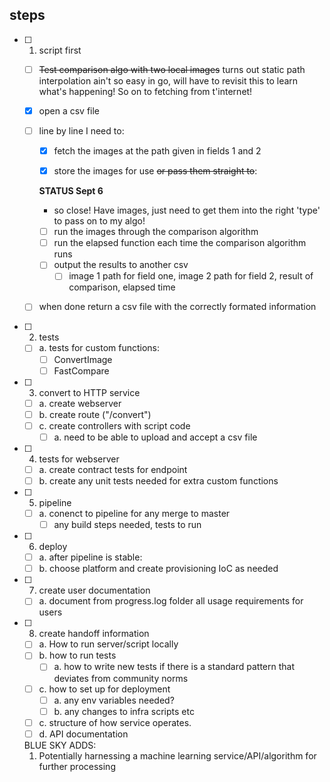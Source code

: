 ## steps
- [ ] 1. script first 
  - [ ] ~~Test comparison algo with two local images~~ turns out static path interpolation ain't so easy in go, will have to revisit this to learn what's happening! So on to fetching from t'internet!
  - [x] open a csv file 
  - [ ] line by line I need to:
      - [x] fetch the images at the path given in fields 1 and 2
      - [x] store the images for use ~~or pass them straight to~~:


      **STATUS Sept 6** 
      - so close! Have images, just need to get them into the right 'type' to pass on to my algo!

      
      - [ ] run the images through the comparison algorithm
      - [ ] run the elapsed function each time the comparison algorithm runs
      - [ ] output the results to another csv
        - [ ] image 1 path for field one, image 2 path for field 2, result of comparison, elapsed time
  - [ ] when done return a csv file with the correctly formated information

- [ ] 2. tests
    - [ ] a. tests for custom functions:
        - [ ] ConvertImage
        - [ ] FastCompare

- [ ] 3. convert to HTTP service
  - [ ] a. create webserver
  - [ ] b. create route ("/convert")
  - [ ] c. create controllers with script code 
      - [ ] a. need to be able to upload and accept a csv file
  
- [ ] 4. tests for webserver
    - [ ] a. create contract tests for endpoint
  - [ ] b. create any unit tests needed for extra custom functions

- [ ] 5. pipeline
    - [ ] a. conenct to pipeline for any merge to master
        - [ ] any build steps needed, tests to run

- [ ] 6. deploy
  - [ ] a. after pipeline is stable:
  - [ ] b. choose platform and create provisioning IoC as needed

- [ ] 7. create user documentation 
  - [ ] a. document from progress.log folder all usage requirements for users

- [ ] 8. create handoff information
  - [ ] a. How to run server/script locally
  - [ ] b. how to run tests
    - [ ] a. how to write new tests if there is a standard pattern that deviates from community norms
  - [ ] c. how to set up for deployment
    - [ ] a. any env variables needed? 
    - [ ] b. any changes to infra scripts etc
  - [ ] c. structure of how service operates. 
  - [ ] d. API documentation 

  BLUE SKY ADDS:
  1. Potentially harnessing a machine learning service/API/algorithm for further processing
  